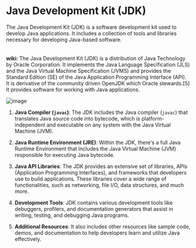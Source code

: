 # Java Development Kit (JDK)
The Java Development Kit (JDK) is a software development kit used to develop Java applications. It includes a collection of tools and libraries necessary for developing Java-based software.
<br><br><br>
**wiki:** The Java Development Kit (JDK) is a distribution of Java Technology by Oracle Corporation. It implements the Java Language Specification (JLS) and the Java Virtual Machine Specification (JVMS) and provides the Standard Edition (SE) of the Java Application Programming Interface (API). It is derivative of the community driven OpenJDK which Oracle stewards.[5] It provides software for working with Java applications. 

![image](https://github.com/KKBUGHUNTER/JAVA/assets/91019132/dd0b4116-9605-41a3-ab7f-1f21de031d47)


1. **Java Compiler (`javac`)**: The JDK includes the Java compiler (`javac`) that translates Java source code into bytecode, which is platform-independent and executable on any system with the Java Virtual Machine (JVM).

2. **Java Runtime Environment (JRE)**: Within the JDK, there's a full Java Runtime Environment that includes the Java Virtual Machine (JVM) responsible for executing Java bytecode.

3. **Java API Libraries**: The JDK provides an extensive set of libraries, APIs (Application Programming Interfaces), and frameworks that developers use to build applications. These libraries cover a wide range of functionalities, such as networking, file I/O, data structures, and much more.

4. **Development Tools**: JDK contains various development tools like debuggers, profilers, and documentation generators that assist in writing, testing, and debugging Java programs.

5. **Additional Resources**: It also includes other resources like sample code, demos, and documentation to help developers learn and utilize Java effectively.

